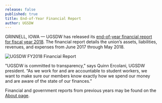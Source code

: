 ```yaml
---
release: false
published: true
title: End-of-Year Financial Report
author: UGSDW
---
```

GRINNELL, IOWA — UGSDW has released its [end-of-year financial report for fiscal year 2018](/assets/reports/fy2018.pdf). The financial report details the union’s assets, liabilities, revenues, and expenses from June 2017 through May 2018.

![UGSDW FY2018 Financial Report]({{site.baseurl}}/assets/news/cover.png)

"UGSDW is committed to transparency," says Quinn Ercolani, UGSDW president. “As we work for and are accountable to student workers, we want to make sure our members know exactly how we spend our money and are aware of the state of our finances.”

Financial and government reports from previous years may be found on the [About page](/about/).
